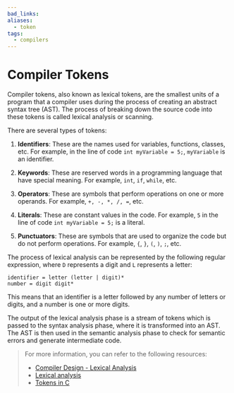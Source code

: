 ```yaml
---
bad_links: 
aliases:
  - token
tags:
  - compilers
---
```

# Compiler Tokens

Compiler tokens, also known as lexical tokens, are the smallest units of a program that a compiler uses during the process of creating an abstract syntax tree (AST). The process of breaking down the source code into these tokens is called lexical analysis or scanning.

There are several types of tokens:

1. **Identifiers**: These are the names used for variables, functions, classes, etc. For example, in the line of code `int myVariable = 5;`, `myVariable` is an identifier.

2. **Keywords**: These are reserved words in a programming language that have special meaning. For example, `int`, `if`, `while`, etc.

3. **Operators**: These are symbols that perform operations on one or more operands. For example, `+, -, *, /, =`, etc.

4. **Literals**: These are constant values in the code. For example, `5` in the line of code `int myVariable = 5;` is a literal.

5. **Punctuators**: These are symbols that are used to organize the code but do not perform operations. For example, `{`, `}`, `(`, `)`, `;`, etc.

The process of lexical analysis can be represented by the following regular expression, where `D` represents a digit and `L` represents a letter:

```
identifier = letter (letter | digit)*
number = digit digit*
```

This means that an identifier is a letter followed by any number of letters or digits, and a number is one or more digits.

The output of the lexical analysis phase is a stream of tokens which is passed to the syntax analysis phase, where it is transformed into an AST. The AST is then used in the semantic analysis phase to check for semantic errors and generate intermediate code.

> For more information, you can refer to the following resources:
> - [Compiler Design - Lexical Analysis](https://www.tutorialspoint.com/compiler_design/compiler_design_lexical_analysis.htm)
> - [Lexical analysis](https://en.wikipedia.org/wiki/Lexical_analysis)
> - [Tokens in C](https://www.geeksforgeeks.org/tokens-in-c/)